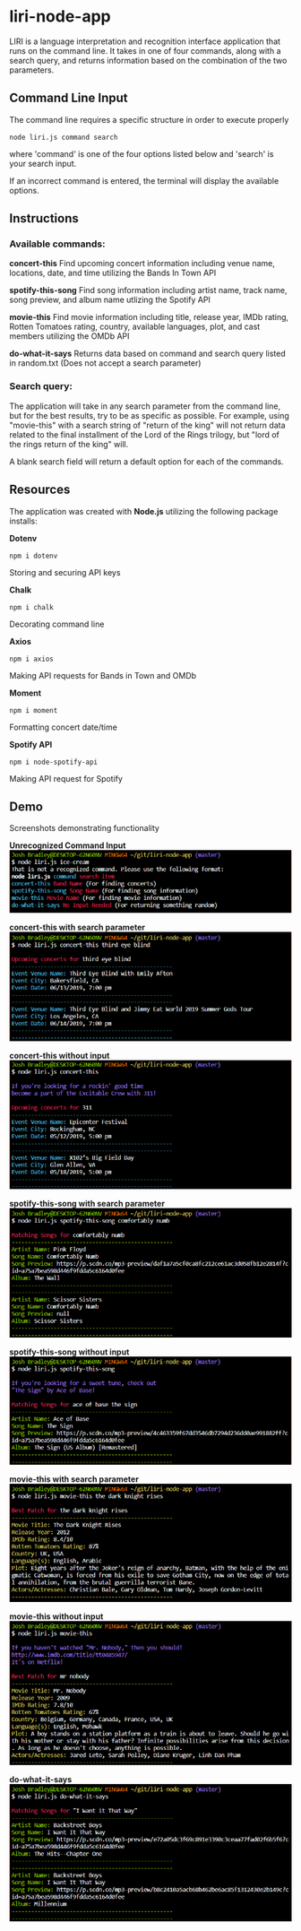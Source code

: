 # liri-node-app
LIRI is a language interpretation and recognition interface application that runs on the command line.  It takes in one of four commands, along with a search query, and returns information based on the combination of the two parameters.


## Command Line Input
The command line requires a specific structure in order to execute properly
```
node liri.js command search
```
where 'command' is one of the four options listed below and 'search' is your search input.

If an incorrect command is entered, the terminal will display the available options.


## Instructions
### Available commands:
**concert-this**   Find upcoming concert information including venue name, locations, date, and time utilizing the Bands In Town API

**spotify-this-song**   Find song information including artist name, track name, song preview, and album name utlizing the Spotify API

**movie-this**   Find movie information including title, release year, IMDb rating, Rotten Tomatoes rating, country, available languages, plot, and cast members utilizing the OMDb API

**do-what-it-says**   Returns data based on command and search query listed in random.txt (Does not accept a search parameter)

### Search query:
The application will take in any search parameter from the command line, but for the best results, try to be as specific as possible.  For example, using "movie-this" with a search string of "return of the king" will not return data related to the final installment of the Lord of the Rings trilogy, but "lord of the rings return of the king" will.

A blank search field will return a default option for each of the commands.

## Resources
The application was created with **Node.js** utilizing the following package installs:

**Dotenv**
```
npm i dotenv
```
Storing and securing API keys

**Chalk**
```
npm i chalk
```
Decorating command line

**Axios**
```
npm i axios
```
Making API requests for Bands in Town and OMDb

**Moment**
```
npm i moment
```
Formatting concert date/time

**Spotify API**
```
npm i node-spotify-api
```
Making API request for Spotify

## Demo
Screenshots demonstrating functionality

**Unrecognized Command Input**
![Command-Error Image](images/command-error.png)

**concert-this with search parameter**
![Concert-with-Search Image](images/concert-with-search.png)

**concert-this without input**
![Concert-without-Search Image](images/concert-without-search.png)

**spotify-this-song with search parameter**
![Spotify-with-Search Image](images/spotify-with-search.png)

**spotify-this-song without input**
![Spotify-without-Search Image](images/spotify-without-search.png)

**movie-this with search parameter**
![Movie-with-Search Image](images/movie-with-search.png)

**movie-this without input**
![Movie-without-Search Image](images/movie-without-search.png)

**do-what-it-says**
![Random Image](images/random.png)
